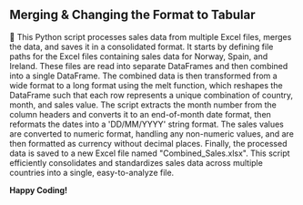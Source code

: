 ## Merging & Changing the Format to Tabular

🤖 This Python script processes sales data from multiple Excel files, merges the data, and saves it in a consolidated format. It starts by defining file paths for the Excel files containing sales data for Norway, Spain, and Ireland. These files are read into separate DataFrames and then combined into a single DataFrame. The combined data is then transformed from a wide format to a long format using the melt function, which reshapes the DataFrame such that each row represents a unique combination of country, month, and sales value. The script extracts the month number from the column headers and converts it to an end-of-month date format, then reformats the dates into a 'DD/MM/YYYY' string format. The sales values are converted to numeric format, handling any non-numeric values, and are then formatted as currency without decimal places. Finally, the processed data is saved to a new Excel file named "Combined_Sales.xlsx". This script efficiently consolidates and standardizes sales data across multiple countries into a single, easy-to-analyze file.

**Happy Coding!**



